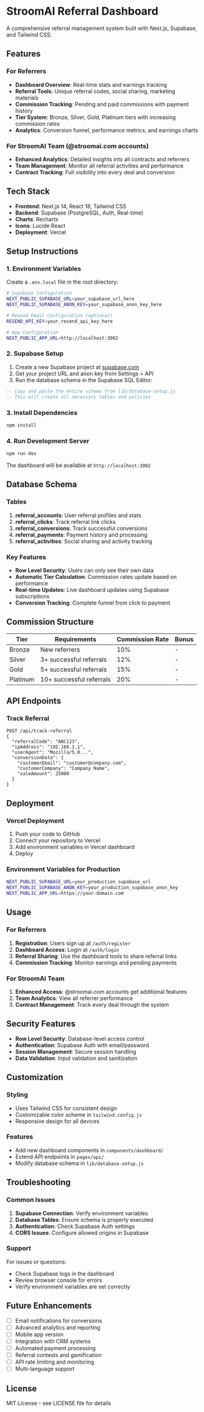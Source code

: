 # StroomAI Referral Dashboard

A comprehensive referral management system built with Next.js, Supabase, and Tailwind CSS.

## Features

### For Referrers

- **Dashboard Overview**: Real-time stats and earnings tracking
- **Referral Tools**: Unique referral codes, social sharing, marketing materials
- **Commission Tracking**: Pending and paid commissions with payment history
- **Tier System**: Bronze, Silver, Gold, Platinum tiers with increasing commission rates
- **Analytics**: Conversion funnel, performance metrics, and earnings charts

### For StroomAI Team (@stroomai.com accounts)

- **Enhanced Analytics**: Detailed insights into all contracts and referrers
- **Team Management**: Monitor all referral activities and performance
- **Contract Tracking**: Full visibility into every deal and conversion

## Tech Stack

- **Frontend**: Next.js 14, React 18, Tailwind CSS
- **Backend**: Supabase (PostgreSQL, Auth, Real-time)
- **Charts**: Recharts
- **Icons**: Lucide React
- **Deployment**: Vercel

## Setup Instructions

### 1. Environment Variables

Create a `.env.local` file in the root directory:

```bash
# Supabase Configuration
NEXT_PUBLIC_SUPABASE_URL=your_supabase_url_here
NEXT_PUBLIC_SUPABASE_ANON_KEY=your_supabase_anon_key_here

# Resend Email Configuration (optional)
RESEND_API_KEY=your_resend_api_key_here

# App Configuration
NEXT_PUBLIC_APP_URL=http://localhost:3002
```

### 2. Supabase Setup

1. Create a new Supabase project at [supabase.com](https://supabase.com)
2. Get your project URL and anon key from Settings > API
3. Run the database schema in the Supabase SQL Editor:

```sql
-- Copy and paste the entire schema from lib/database-setup.js
-- This will create all necessary tables and policies
```

### 3. Install Dependencies

```bash
npm install
```

### 4. Run Development Server

```bash
npm run dev
```

The dashboard will be available at `http://localhost:3002`

## Database Schema

### Tables

1. **referral_accounts**: User referral profiles and stats
2. **referral_clicks**: Track referral link clicks
3. **referral_conversions**: Track successful conversions
4. **referral_payments**: Payment history and processing
5. **referral_activities**: Social sharing and activity tracking

### Key Features

- **Row Level Security**: Users can only see their own data
- **Automatic Tier Calculation**: Commission rates update based on performance
- **Real-time Updates**: Live dashboard updates using Supabase subscriptions
- **Conversion Tracking**: Complete funnel from click to payment

## Commission Structure

| Tier     | Requirements             | Commission Rate | Bonus |
| -------- | ------------------------ | --------------- | ----- |
| Bronze   | New referrers            | 10%             | -     |
| Silver   | 3+ successful referrals  | 12%             | -     |
| Gold     | 5+ successful referrals  | 15%             | -     |
| Platinum | 10+ successful referrals | 20%             | -     |

## API Endpoints

### Track Referral

```
POST /api/track-referral
{
  "referralCode": "ABC123",
  "ipAddress": "192.168.1.1",
  "userAgent": "Mozilla/5.0...",
  "conversionData": {
    "customerEmail": "customer@company.com",
    "customerCompany": "Company Name",
    "saleAmount": 25000
  }
}
```

## Deployment

### Vercel Deployment

1. Push your code to GitHub
2. Connect your repository to Vercel
3. Add environment variables in Vercel dashboard
4. Deploy

### Environment Variables for Production

```bash
NEXT_PUBLIC_SUPABASE_URL=your_production_supabase_url
NEXT_PUBLIC_SUPABASE_ANON_KEY=your_production_supabase_anon_key
NEXT_PUBLIC_APP_URL=https://your-domain.com
```

## Usage

### For Referrers

1. **Registration**: Users sign up at `/auth/register`
2. **Dashboard Access**: Login at `/auth/login`
3. **Referral Sharing**: Use the dashboard tools to share referral links
4. **Commission Tracking**: Monitor earnings and pending payments

### For StroomAI Team

1. **Enhanced Access**: @stroomai.com accounts get additional features
2. **Team Analytics**: View all referrer performance
3. **Contract Management**: Track every deal through the system

## Security Features

- **Row Level Security**: Database-level access control
- **Authentication**: Supabase Auth with email/password
- **Session Management**: Secure session handling
- **Data Validation**: Input validation and sanitization

## Customization

### Styling

- Uses Tailwind CSS for consistent design
- Customizable color scheme in `tailwind.config.js`
- Responsive design for all devices

### Features

- Add new dashboard components in `components/dashboard/`
- Extend API endpoints in `pages/api/`
- Modify database schema in `lib/database-setup.js`

## Troubleshooting

### Common Issues

1. **Supabase Connection**: Verify environment variables
2. **Database Tables**: Ensure schema is properly executed
3. **Authentication**: Check Supabase Auth settings
4. **CORS Issues**: Configure allowed origins in Supabase

### Support

For issues or questions:

- Check Supabase logs in the dashboard
- Review browser console for errors
- Verify environment variables are set correctly

## Future Enhancements

- [ ] Email notifications for conversions
- [ ] Advanced analytics and reporting
- [ ] Mobile app version
- [ ] Integration with CRM systems
- [ ] Automated payment processing
- [ ] Referral contests and gamification
- [ ] API rate limiting and monitoring
- [ ] Multi-language support

## License

MIT License - see LICENSE file for details
